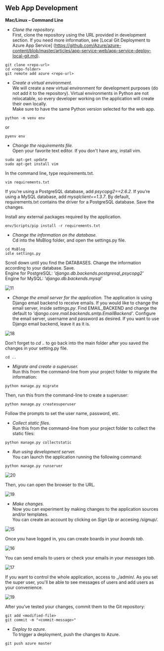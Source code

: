 ## **Web App Development**

**Mac/Linux – Command Line**

+ *Clone the repository.*  
First, clone the repository using the URL provided in development section. If you need more information, see [Local Git Deployment to Azure App Service] (https://github.com/Azure/azure-content/blob/master/articles/app-service-web/app-service-deploy-local-git.md).   
```
git clone <repo-url>  
cd <repo-folder>  
git remote add azure <repo-url>  
```  

+ *Create a virtual environment.*  
We will create a new virtual environment for development purposes (do not add it to the repository). Virtual environments in Python are not relocatable, so every developer working on the application will create their own locally.  
Make sure to have the same Python version selected for the web app.  
```
python -m venv env 
```
or 
```
pyenv env
```

+ *Change the requirements file.*  
Open your favorite text editor. If you don't have any, install vim. 
```
sudo apt-get update
sudo apt-get install vim
```

In the command line, type requirements.txt. 
```
vim requirements.txt
```  

If you’re using a PostgreSQL database, add _psycopg2==2.6.2_. If you’re using a MySQL database, add _mysqlclient==1.3.7_. By default, requirements.txt contains the driver for a PostgreSQL database. Save the changes.  

Install any external packages required by the application. 

```
env/Scripts/pip install -r requirements.txt
``` 

+ *Change the information on the database.*  
Cd into the MsBlog folder, and open the settings.py file. 

```
cd MsBlog  
idle settings.py  
```  

Scroll down until you find the DATABASES. Change the information according to your database. Save.   
Engine for PostgreSQL: _'django.db.backends.postgresql_psycopg2'_  
Engine for MySQL: _'django.db.backends.mysql'_  

![11](https://github.com/ymr89/School-Me/blob/master/imagesReadMe/11.png)

+ *Change the email server for the application.*
The application is using Django email backend to receive emails. If you would like to change the email server, inside _settings.py_. Find EMAIL_BACKEND and change the default to _'django.core.mail.backends.smtp.EmailBackend'_. Configure the email server, username and password as desired. If you want to use Django email backend, leave it as it is.  

![18](https://github.com/ymr89/School-Me/blob/master/imagesReadMe/18.PNG) 

Don’t forget to _cd .._ to go back into the main folder after you saved the changes in your setting.py file. 

```
cd ..
```

+ *Migrate and create a superuser.*  
Run this from the command-line from your project folder to migrate the information: 

```
python manage.py migrate
```  
Then, run this from the command-line to create a superuser: 

```
python manage.py createsuperuser
```  
Follow the prompts to set the user name, password, etc. 

+ *Collect static files.*  
Run this from the command-line from your project folder to collect the static files:

```
python manage.py collectstatic
```

+ *Run using development server.*  
You can launch the application running the following command:  
```
python manage.py runserver
``` 
![20](https://github.com/ymr89/School-Me/blob/master/imagesReadMe/20.PNG)

Then, you can open the browser to the URL. 

![19](https://github.com/ymr89/School-Me/blob/master/imagesReadMe/21.PNG)

+ *Make changes.*  
Now you can experiment by making changes to the application sources and/or templates.  
You can create an account by clicking on _Sign Up_ or accesing _/signup/_. 

![15](https://github.com/ymr89/School-Me/blob/master/imagesReadMe/17.PNG)  

Once you have logged in, you can create boards in your _boards tab_.  

![16](https://github.com/ymr89/School-Me/blob/master/imagesReadMe/19.PNG)

You can send emails to users or check your emails in your _messages tab_.  

![17](https://github.com/ymr89/School-Me/blob/master/imagesReadMe/16.PNG)  

If you want to control the whole application, access to _/admin/. As you set the super user, you'll be able to see messages of users and add users as your convenience.  

![19](https://github.com/ymr89/School-Me/blob/master/imagesReadMe/15.PNG)   
 
After you’ve tested your changes, commit them to the Git repository:

``` 
git add <modified-file>  
git commit -m "<commit-message>" 
```  

+ *Deploy to azure.*  
To trigger a deployment, push the changes to Azure. 

```
git push azure master
```


